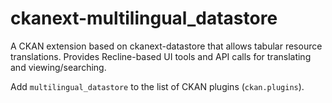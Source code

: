# ckanext-multilingual_datastore

A CKAN extension based on ckanext-datastore that allows tabular resource translations. Provides Recline-based UI tools and API calls for translating and viewing/searching.

Add `multilingual_datastore` to the list of CKAN plugins (`ckan.plugins`).


